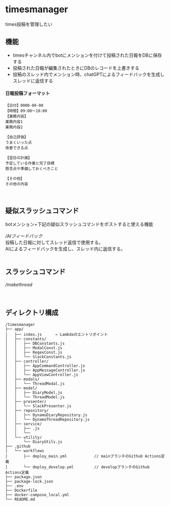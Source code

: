 # timesmanager
times投稿を管理したい

## 機能
- timesチャンネル内でbotにメンションを付けて投稿された日報をDBに保存する
- 投稿された日報が編集されたときにDBのレコードを上書きする
- 投稿のスレッド内でメンション時、chatGPTによるフィードバックを生成しスレッドに返信する

#### 日報投稿フォーマット
````
【日付】0000-00-00
【時間】09:00～18:00
【業務内容】
業務内容1
業務内容2

【自己評価】
うまくいった点
改善できる点

【翌日の計画】
予定している作業と完了目標
懸念点や準備しておくべきこと

【その他】
その他の内容
````

<br>

## 疑似スラッシュコマンド
botメンション+下記の疑似スラッシュコマンドをポストすると使える機能<br><br>
*/AIフィードバック*<br>
投稿した日報に対してスレッド返信で使用する。<br>
AIによるフィードバックを生成し、スレッド内に返信する。<br>
<br>

## スラッシュコマンド
*/makethread*<br>
<br>
<br>
## ディレクトリ構成
````
/timesmanager
├── app/
│   ├── index.js      ← Lambdaのエントリポイント
│   ├── constants/
│   │   ├── DBConstants.js
│   │   ├── ModalConst.js
│   │   ├── RegexConst.js
│   │   └── SlackConstants.js
│   ├── controller/
│   │   ├── AppCommandController.js
│   │   ├── AppMessageController.js
│   │   └── AppViewController.js
│   ├── modals/
│   │   └── ThreadModal.js
│   ├── model/
│   │   ├── DiaryModel.js
│   │   └── ThreadModel.js
│   ├── presenter/
│   │   └── SlackPresenter.js
│   ├── repository/
│   │   ├── DynamoDiaryRepository.js
│   │   └── DynamoThreadRepository.js
│   ├── service/
│   │   ├── .js
│   │   └──
│   └── utility/
│       └── DiaryUtils.js
├── .github
│   └── workflows
│       ├── deploy_main.yml            // mainブランチのGithub Actions定義
│       └── deploy_develop.yml         // developブランチのGithub Actions定義
├── package.json
├── package-lock.json
├── .env         
├── Dockerfile
├── docker-compose_local.yml
└── README.md
````
